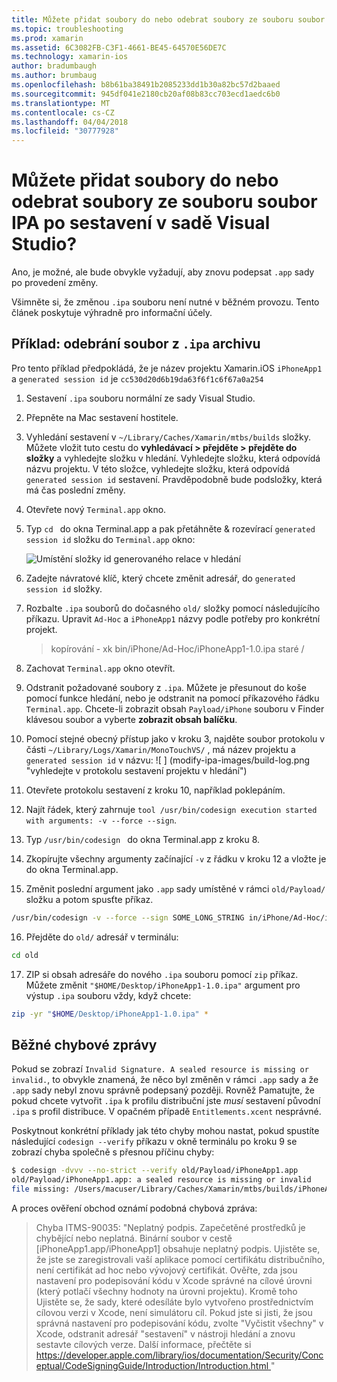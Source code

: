 ```yaml
---
title: Můžete přidat soubory do nebo odebrat soubory ze souboru soubor IPA po sestavení v sadě Visual Studio?
ms.topic: troubleshooting
ms.prod: xamarin
ms.assetid: 6C3082FB-C3F1-4661-BE45-64570E56DE7C
ms.technology: xamarin-ios
author: bradumbaugh
ms.author: brumbaug
ms.openlocfilehash: b8b61ba38491b2085233dd1b30a82bc57d2baaed
ms.sourcegitcommit: 945df041e2180cb20af08b83cc703ecd1aedc6b0
ms.translationtype: MT
ms.contentlocale: cs-CZ
ms.lasthandoff: 04/04/2018
ms.locfileid: "30777928"
---
```

# <a name="can-i-add-files-to-or-remove-files-from-an-ipa-file-after-building-it-in-visual-studio"></a>Můžete přidat soubory do nebo odebrat soubory ze souboru soubor IPA po sestavení v sadě Visual Studio?

Ano, je možné, ale bude obvykle vyžadují, aby znovu podepsat `.app` sady po provedení změny.

Všimněte si, že změnou `.ipa` souboru není nutné v běžném provozu. Tento článek poskytuje výhradně pro informační účely.

## <a name="example-removing-a-file-from-a-ipa-archive"></a>Příklad: odebrání soubor z `.ipa` archivu

Pro tento příklad předpokládá, že je název projektu Xamarin.iOS `iPhoneApp1` a `generated session id` je `cc530d20d6b19da63f6f1c6f67a0a254`

1.  Sestavení `.ipa` souboru normální ze sady Visual Studio.

2.  Přepněte na Mac sestavení hostitele.

3.  Vyhledání sestavení v `~/Library/Caches/Xamarin/mtbs/builds` složky. Můžete vložit tuto cestu do **vyhledávací > přejděte > přejděte do složky** a vyhledejte složku v hledání. Vyhledejte složku, která odpovídá názvu projektu. V této složce, vyhledejte složku, která odpovídá `generated session id` sestavení. Pravděpodobně bude podsložky, která má čas poslední změny.

4.  Otevřete nový `Terminal.app` okno.

5.  Typ `cd ` do okna Terminal.app a pak přetáhněte & rozevírací `generated session id` složku do `Terminal.app` okno:

    ![](modify-ipa-images/session-id-folder.png "Umístění složky id generovaného relace v hledání")

6.  Zadejte návratové klíč, který chcete změnit adresář, do `generated session id` složky.

7.  Rozbalte `.ipa` souborů do dočasného `old/` složky pomocí následujícího příkazu. Upravit `Ad-Hoc` a `iPhoneApp1` názvy podle potřeby pro konkrétní projekt.

    > kopírování - xk bin/iPhone/Ad-Hoc/iPhoneApp1-1.0.ipa staré /

8.  Zachovat `Terminal.app` okno otevřít.

9.  Odstranit požadované soubory z `.ipa`. Můžete je přesunout do koše pomocí funkce hledání, nebo je odstranit na pomocí příkazového řádku `Terminal.app`. Chcete-li zobrazit obsah `Payload/iPhone` souboru v Finder klávesou soubor a vyberte **zobrazit obsah balíčku**.

10.  Pomocí stejné obecný přístup jako v kroku 3, najděte soubor protokolu v části `~/Library/Logs/Xamarin/MonoTouchVS/` , má název projektu a `generated session id` v názvu: ![ ] (modify-ipa-images/build-log.png "vyhledejte v protokolu sestavení projektu v hledání")

11.  Otevřete protokolu sestavení z kroku 10, například poklepáním.

12.  Najít řádek, který zahrnuje `tool /usr/bin/codesign execution started with arguments: -v --force --sign`.

13.  Typ `/usr/bin/codesign ` do okna Terminal.app z kroku 8.

14.  Zkopírujte všechny argumenty začínající `-v` z řádku v kroku 12 a vložte je do okna Terminal.app.

15.  Změnit poslední argument jako `.app` sady umístěné v rámci `old/Payload/` složku a potom spusťte příkaz.

```bash
/usr/bin/codesign -v --force --sign SOME_LONG_STRING in/iPhone/Ad-Hoc/iPhoneApp1.app/ResourceRules.plist --entitlements obj/iPhone/Ad-Hoc/Entitlements.xcent old/Payload/iPhoneApp1.app
```

16.  Přejděte do `old/` adresář v terminálu:

```bash
cd old
```

17.  ZIP si obsah adresáře do nového `.ipa` souboru pomocí `zip` příkaz. Můžete změnit `"$HOME/Desktop/iPhoneApp1-1.0.ipa"` argument pro výstup `.ipa` souboru vždy, když chcete:

```bash
zip -yr "$HOME/Desktop/iPhoneApp1-1.0.ipa" *
```

## <a name="common-error-messages"></a>Běžné chybové zprávy

Pokud se zobrazí `Invalid Signature. A sealed resource is missing or invalid.`, to obvykle znamená, že něco byl změněn v rámci `.app` sady a že `.app` sady nebyl znovu správně podepsaný později. Rovněž Pamatujte, že pokud chcete vytvořit `.ipa` k profilu distribuční jste _musí_ sestavení původní `.ipa` s profil distribuce. V opačném případě `Entitlements.xcent` nesprávné.

Poskytnout konkrétní příklady jak této chyby mohou nastat, pokud spustíte následující `codesign --verify` příkazu v okně terminálu po kroku 9 se zobrazí chyba společně s přesnou příčinu chyby:

```bash
$ codesign -dvvv --no-strict --verify old/Payload/iPhoneApp1.app
old/Payload/iPhoneApp1.app: a sealed resource is missing or invalid
file missing: /Users/macuser/Library/Caches/Xamarin/mtbs/builds/iPhoneApp1/cc530d20d6b19da63f6f1c6f67a0a254/old/Payload/iPhoneApp1.app/MyFile.png
```

A proces ověření obchod oznámí podobná chybová zpráva:

> Chyba ITMS-90035: "Neplatný podpis. Zapečetěné prostředků je chybějící nebo neplatná. Binární soubor v cestě [iPhoneApp1.app/iPhoneApp1] obsahuje neplatný podpis. Ujistěte se, že jste se zaregistrovali vaší aplikace pomocí certifikátu distribučního, není certifikát ad hoc nebo vývojový certifikát. Ověřte, zda jsou nastavení pro podepisování kódu v Xcode správné na cílové úrovni (který potlačí všechny hodnoty na úrovni projektu). Kromě toho Ujistěte se, že sady, které odesíláte bylo vytvořeno prostřednictvím cílovou verzi v Xcode, není simulátoru cíl. Pokud jste si jisti, že jsou správná nastavení pro podepisování kódu, zvolte "Vyčistit všechny" v Xcode, odstranit adresář "sestavení" v nástroji hledání a znovu sestavte cílových verze. Další informace, přečtěte si [ https://developer.apple.com/library/ios/documentation/Security/Conceptual/CodeSigningGuide/Introduction/Introduction.html ](https://developer.apple.com/library/ios/documentation/Security/Conceptual/CodeSigningGuide/Introduction/Introduction.html)"
